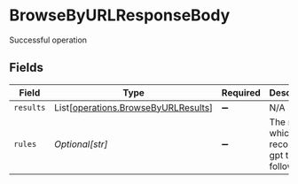 # BrowseByURLResponseBody

Successful operation


## Fields

| Field                                                                                | Type                                                                                 | Required                                                                             | Description                                                                          |
| ------------------------------------------------------------------------------------ | ------------------------------------------------------------------------------------ | ------------------------------------------------------------------------------------ | ------------------------------------------------------------------------------------ |
| `results`                                                                            | List[[operations.BrowseByURLResults](../../models/operations/browsebyurlresults.md)] | :heavy_minus_sign:                                                                   | N/A                                                                                  |
| `rules`                                                                              | *Optional[str]*                                                                      | :heavy_minus_sign:                                                                   | The rules which recommend gpt to follow.                                             |